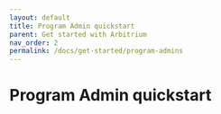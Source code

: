 ```yaml
---
layout: default
title: Program Admin quickstart
parent: Get started with Arbitrium
nav_order: 2
permalink: /docs/get-started/program-admins
---
```


# Program Admin quickstart
